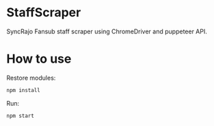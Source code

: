 # StaffScraper

SyncRajo Fansub staff scraper using ChromeDriver and puppeteer API.

# How to use

Restore modules:

```javascript
npm install
```

Run:

```javascript
npm start
```
